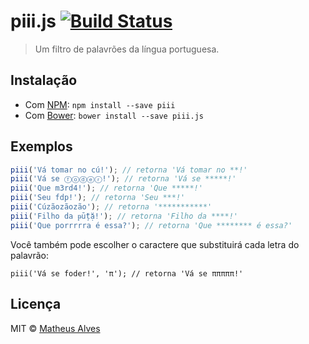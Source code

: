 # piii.js [![Build Status](https://travis-ci.org/theuves/piii.js.svg?branch=master)](https://travis-ci.org/theuves/piii.js)

> Um filtro de palavrões da língua portuguesa.

## Instalação

 - Com [NPM](https://npmjs.com/): `npm install --save piii`
 - Com [Bower](http://bower.io/): `bower install --save piii.js`

## Exemplos

```js
piii('Vá tomar no cú!'); // retorna 'Vá tomar no **!'
piii('Vá se ⓕⓞⓓⓔⓡ!'); // retorna 'Vá se *****!'
piii('Que m3rd4!'); // retorna 'Que *****!'
piii('Seu fdp!'); // retorna 'Seu ***!'
piii('Cúzãozãozão'); // retorna '***********'
piii('Filho da ᵽṻțặ!'); // retorna 'Filho da ****!'
piii('Que porrrrra é essa?'); // retorna 'Que ******** é essa?'
```

Você também pode escolher o caractere que substituirá cada letra do palavrão:

```
piii('Vá se foder!', 'π'); // retorna 'Vá se πππππ!'
```

## Licença

MIT &copy; [Matheus Alves](https://github.com/theuves)
